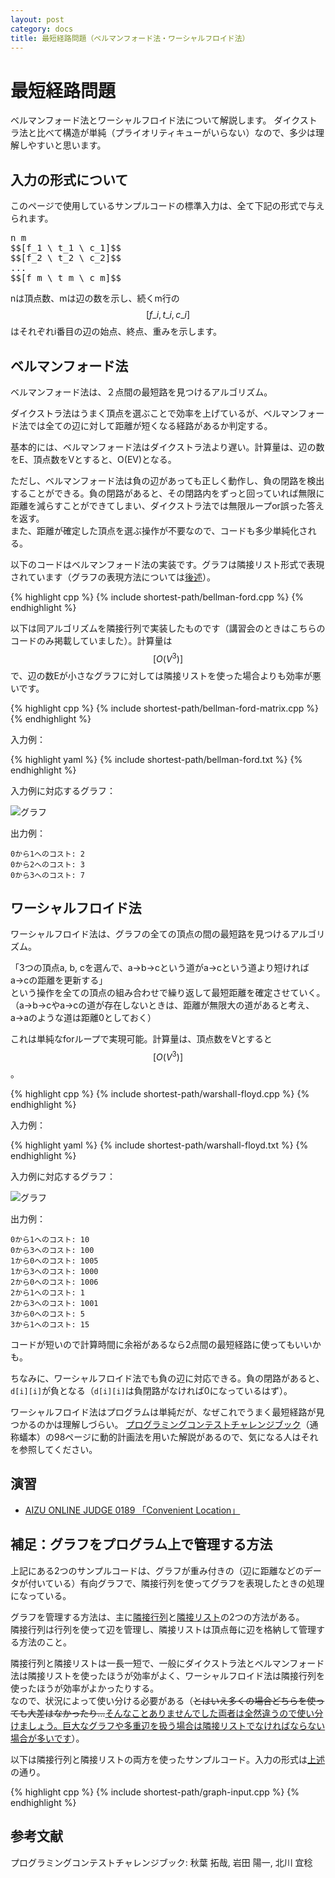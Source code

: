```yaml
---
layout: post
category: docs
title: 最短経路問題（ベルマンフォード法・ワーシャルフロイド法）
---
```



最短経路問題
============

ベルマンフォード法とワーシャルフロイド法について解説します。
ダイクストラ法と比べて構造が単純（プライオリティキューがいらない）なので、多少は理解しやすいと思います。

入力の形式について
------------------

このページで使用しているサンプルコードの標準入力は、全て下記の形式で与えられます。

<pre class="tex2jax_process">
n m
$$[f_1 \ t_1 \ c_1]$$
$$[f_2 \ t_2 \ c_2]$$
...
$$[f_m \ t_m \ c_m]$$
</pre>

nは頂点数、mは辺の数を示し、続くm行の $$[f\_i, t\_i, c\_i]$$ はそれぞれi番目の辺の始点、終点、重みを示します。

ベルマンフォード法
------------------

ベルマンフォード法は、２点間の最短路を見つけるアルゴリズム。

ダイクストラ法はうまく頂点を選ぶことで効率を上げているが、ベルマンフォード法では全ての辺に対して距離が短くなる経路があるか判定する。

基本的には、ベルマンフォード法はダイクストラ法より遅い。計算量は、辺の数をE、頂点数をVとすると、O(EV)となる。

ただし、ベルマンフォード法は負の辺があっても正しく動作し、負の閉路を検出することができる。負の閉路があると、その閉路内をずっと回っていれば無限に距離を減らすことができてしまい、ダイクストラ法では無限ループor誤った答えを返す。  
また、距離が確定した頂点を選ぶ操作が不要なので、コードも多少単純化される。

以下のコードはベルマンフォード法の実装です。グラフは隣接リスト形式で表現されています（グラフの表現方法については[後述](#補足：グラフをプログラム上で管理する方法)）。

{% highlight cpp %}
{% include shortest-path/bellman-ford.cpp %}
{% endhighlight %}

以下は同アルゴリズムを隣接行列で実装したものです（講習会のときはこちらのコードのみ掲載していました）。計算量は $$[O(V^3)]$$ で、辺の数Eが小さなグラフに対しては隣接リストを使った場合よりも効率が悪いです。

{% highlight cpp %}
{% include shortest-path/bellman-ford-matrix.cpp %}
{% endhighlight %}

入力例：

{% highlight yaml %}
{% include shortest-path/bellman-ford.txt %}
{% endhighlight %}

入力例に対応するグラフ：

![グラフ]({{site.baseurl}}images/shortest-path/bellman-ford.png)

出力例：

    0から1へのコスト: 2
    0から2へのコスト: 3
    0から3へのコスト: 7


ワーシャルフロイド法
--------------------

ワーシャルフロイド法は、グラフの全ての頂点の間の最短路を見つけるアルゴリズム。

「3つの頂点a, b, cを選んで、a→b→cという道がa→cという道より短ければa→cの距離を更新する」  
という操作を全ての頂点の組み合わせで繰り返して最短距離を確定させていく。（a→b→cやa→cの道が存在しないときは、距離が無限大の道があると考え、a→aのような道は距離0としておく）



これは単純なforループで実現可能。計算量は、頂点数をVとすると$$[O(V^3)]$$。


{% highlight cpp %}
{% include shortest-path/warshall-floyd.cpp %}
{% endhighlight %}

入力例：

{% highlight yaml %}
{% include shortest-path/warshall-floyd.txt %}
{% endhighlight %}

入力例に対応するグラフ：

![グラフ]({{site.baseurl}}images/shortest-path/warshall-floyd.png)

出力例：

    0から1へのコスト: 10
    0から3へのコスト: 100
    1から0へのコスト: 1005
    1から3へのコスト: 1000
    2から0へのコスト: 1006
    2から1へのコスト: 1
    2から3へのコスト: 1001
    3から0へのコスト: 5
    3から1へのコスト: 15

コードが短いので計算時間に余裕があるなら2点間の最短経路に使ってもいいかも。

ちなみに、ワーシャルフロイド法でも負の辺に対応できる。負の閉路があると、`d[i][i]`が負となる（`d[i][i]`は負閉路がなければ0になっているはず）。

ワーシャルフロイド法はプログラムは単純だが、なぜこれでうまく最短経路が見つかるのかは理解しづらい。
[プログラミングコンテストチャレンジブック](http://www.amazon.co.jp/dp/4839941068/)（通称蟻本）の98ページに動的計画法を用いた解説があるので、気になる人はそれを参照してください。

演習
----

- [AIZU ONLINE JUDGE 0189 「Convenient Location」](http://judge.u-aizu.ac.jp/onlinejudge/description.jsp?id=0189&lang=jp)


補足：グラフをプログラム上で管理する方法
----

上記にある2つのサンプルコードは、グラフが重み付きの（辺に距離などのデータが付いている）有向グラフで、隣接行列を使ってグラフを表現したときの処理になっている。

グラフを管理する方法は、主に[隣接行列](http://ja.wikipedia.org/wiki/隣接行列)と[隣接リスト](http://ja.wikipedia.org/wiki/隣接リスト)の2つの方法がある。  
隣接行列は行列を使って辺を管理し、隣接リストは頂点毎に辺を格納して管理する方法のこと。

隣接行列と隣接リストは一長一短で、一般にダイクストラ法とベルマンフォード法は隣接リストを使ったほうが効率がよく、ワーシャルフロイド法は隣接行列を使ったほうが効率がよかったりする。  
なので、状況によって使い分ける必要がある（<del>とはいえ多くの場合どちらを使っても大差はなかったり…</del><ins>そんなことありませんでした両者は全然違うので使い分けましょう。巨大なグラフや多重辺を扱う場合は隣接リストでなければならない場合が多いです</ins>）。

以下は隣接行列と隣接リストの両方を使ったサンプルコード。入力の形式は[上述](#入力の形式について)の通り。

{% highlight cpp %}
{% include shortest-path/graph-input.cpp %}
{% endhighlight %}


参考文献
--------

プログラミングコンテストチャレンジブック: 秋葉 拓哉, 岩田 陽一, 北川 宜稔
